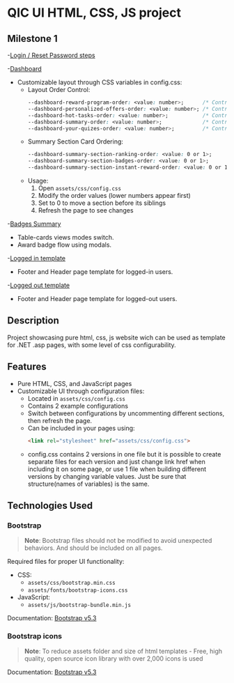 # QIC UI HTML, CSS, JS project

## Milestone 1
-[Login / Reset Password steps](/login/login.html)

-[Dashboard](/dashboard.html)
  - Customizable layout through CSS variables in config.css:
    - Layout Order Control:
      ```css
      --dashboard-reward-program-order: <value: number>;      /* Controls order of reward program section */
      --dashboard-personalized-offers-order: <value: number>; /* Controls order of personalized offers section */
      --dashboard-hot-tasks-order: <value: number>;           /* Controls order of hot tasks section */
      --dashboard-summary-order: <value: number>;             /* Controls order of summary section */
      --dashboard-your-quizes-order: <value: number>;         /* Controls order of quizzes section */
      ```
    - Summary Section Card Ordering:
      ```css
      --dashboard-summary-section-ranking-order: <value: 0 or 1>;        /* Controls ranking card position relative to progress */
      --dashboard-summary-section-badges-order: <value: 0 or 1>;         /* Controls badges card position relative to rest of section*/
      --dashboard-summary-section-instant-reward-order: <value: 0 or 1>; /* Controls instant reward card position relative to progres/ranking block */
      ```
    - Usage:
      1. Open `assets/css/config.css`
      2. Modify the order values (lower numbers appear first)
      3. Set to 0 to move a section before its siblings
      4. Refresh the page to see changes

-[Badges Summary](/badges-summary.html)
  - Table-cards views modes switch.
  - Award badge flow using modals.

-[Logged in template](/templates/logged-in-page-template.html)
  - Footer and Header page template for logged-in users.

-[Logged out template](/templates/logged-out-page-template.html)
  - Footer and Header page template for logged-out users.

## Description
Project showcasing pure html, css, js website wich can be used as template for .NET .asp pages, with some level of css configurability.

## Features
- Pure HTML, CSS, and JavaScript pages
- Customizable UI through configuration files:
  - Located in `assets/css/config.css`
  - Contains 2 example configurations
  - Switch between configurations by uncommenting different sections, then refresh the page.
  - Can be included in your pages using:
    ```html
    <link rel="stylesheet" href="assets/css/config.css">
    ```
  - config.css contains 2 versions in one file but it is possible to create separate files for each version and just change link href when including it on some page, or use 1 file when building different versions by changing variable values. Just be sure that structure(names of variables) is the same.

## Technologies Used
### Bootstrap
> **Note**: Bootstrap files should not be modified to avoid unexpected behaviors. And should be included on all pages.

Required files for proper UI functionality:
- CSS:
  - `assets/css/bootstrap.min.css`
  - `assets/fonts/bootstrap-icons.css`
- JavaScript:
  - `assets/js/bootstrap-bundle.min.js`

Documentation: [Bootstrap v5.3](https://getbootstrap.com/docs/5.3/getting-started/introduction/)

### Bootstrap icons
> **Note**: To reduce assets folder and size of html templates - Free, high quality, open source icon library with over 2,000 icons is used

Documentation: [Bootstrap v5.3](https://icons.getbootstrap.com/?q=home#usage)

